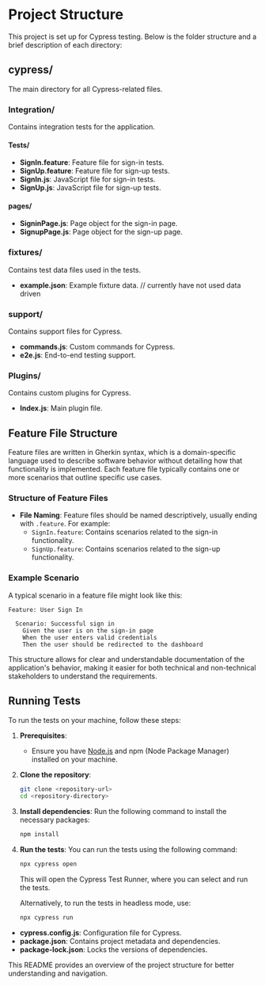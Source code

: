 # Project Structure

This project is set up for Cypress testing. Below is the folder structure and a brief description of each directory:

## cypress/
The main directory for all Cypress-related files.

### Integration/
Contains integration tests for the application.

#### Tests/
- **SignIn.feature**: Feature file for sign-in tests.
- **SignUp.feature**: Feature file for sign-up tests.
- **SignIn.js**: JavaScript file for sign-in tests.
- **SignUp.js**: JavaScript file for sign-up tests.

#### pages/
- **SigninPage.js**: Page object for the sign-in page.
- **SignupPage.js**: Page object for the sign-up page.

### fixtures/
Contains test data files used in the tests.
- **example.json**: Example fixture data. // currently have not used data driven

### support/
Contains support files for Cypress.
- **commands.js**: Custom commands for Cypress.
- **e2e.js**: End-to-end testing support.

### Plugins/
Contains custom plugins for Cypress.
- **Index.js**: Main plugin file.

## Feature File Structure

Feature files are written in Gherkin syntax, which is a domain-specific language used to describe software behavior without detailing how that functionality is implemented. Each feature file typically contains one or more scenarios that outline specific use cases.

### Structure of Feature Files
- **File Naming**: Feature files should be named descriptively, usually ending with `.feature`. For example:
  - `SignIn.feature`: Contains scenarios related to the sign-in functionality.
  - `SignUp.feature`: Contains scenarios related to the sign-up functionality.

### Example Scenario
A typical scenario in a feature file might look like this:

```gherkin
Feature: User Sign In

  Scenario: Successful sign in
    Given the user is on the sign-in page
    When the user enters valid credentials
    Then the user should be redirected to the dashboard
```

This structure allows for clear and understandable documentation of the application's behavior, making it easier for both technical and non-technical stakeholders to understand the requirements.

## Running Tests

To run the tests on your machine, follow these steps:

1. **Prerequisites**:
   - Ensure you have [Node.js](https://nodejs.org/) and npm (Node Package Manager) installed on your machine.

2. **Clone the repository**:
   ```bash
   git clone <repository-url>
   cd <repository-directory>
   ```

3. **Install dependencies**:
   Run the following command to install the necessary packages:
   ```bash
   npm install
   ```

4. **Run the tests**:
   You can run the tests using the following command:
   ```bash
   npx cypress open
   ```
   This will open the Cypress Test Runner, where you can select and run the tests.

   Alternatively, to run the tests in headless mode, use:
   ```bash
   npx cypress run
   ```

- **cypress.config.js**: Configuration file for Cypress.
- **package.json**: Contains project metadata and dependencies.
- **package-lock.json**: Locks the versions of dependencies.

This README provides an overview of the project structure for better understanding and navigation.
